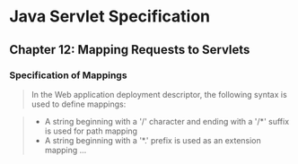 # Java Servlet Specification
## Chapter 12: Mapping Requests to Servlets
### Specification of Mappings
> In the Web application deployment descriptor, the following syntax is used to define mappings:

> * A string beginning with a '/' character and ending with a '/\*' suffix is used for path mapping
> * A string beginning with a '*.' prefix is used as an extension mapping
> ...

